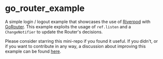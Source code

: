 # go_router_example

A simple login / logout example that showcases the use of [Riverpod] with [GoRouter].
This example exploits the usage of `ref.listen` and a `ChangeNotifier` to update the Router's decisions.

Please consider starring this mini-repo if you found it useful. If you didn't, or if you want to contribute in any way, a discussion about improving this example can be found [here].

[Riverpod]: https://github.com/rrousselGit/river_pod
[GoRouter]: https://github.com/flutter/packages/tree/main/packages/go_router
[here]: https://github.com/rrousselGit/riverpod/discussions/1357
